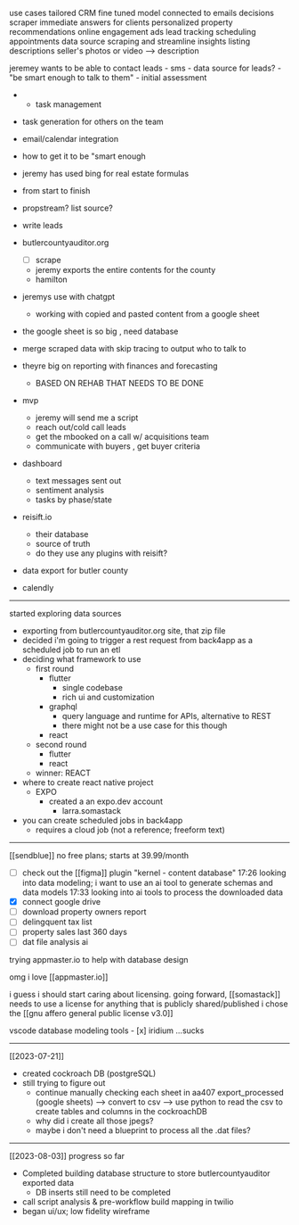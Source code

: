 use cases
	tailored CRM 
	fine tuned model connected to
		emails
		decisions
		scraper
	immediate answers for clients
	personalized property recommendations
	online engagement
		ads 
lead tracking
scheduling appointments
data source scraping and streamline insights
listing descriptions
	seller's photos or video --> description


jeremey wants to be able to contact leads 
	- sms 
	- data source for leads? 
	- "be smart enough to talk to them"
	- initial assessment 
- - task management 
- task generation for others on the team 
- email/calendar integration

- how to get it to be "smart enough
- jeremy has used bing for real estate formulas 
- from start to finish 
- propstream? list source? 
- write leads 
- butlercountyauditor.org
	- [ ] scrape 
	- jeremy exports the entire contents for the county 
	- hamilton 
- jeremys use with chatgpt
	- working with copied and pasted content from a google sheet 
- the google sheet is so big , need database 
- merge scraped data with skip tracing to output who to talk to 
- theyre big on reporting with finances and forecasting
	- BASED ON REHAB THAT NEEDS TO BE DONE 
- mvp 
	- jeremy will send me a script 
	- reach out/cold call leads 
	- get the mbooked on a call w/ acquisitions team
	- communicate with buyers , get buyer criteria 
- dashboard 
	- text messages sent out 
	- sentiment analysis 
	- tasks by phase/state 
- reisift.io
	- their database
	- source of truth 
	- do they use any plugins with reisift? 
- data export for butler county 
- calendly 


---
started exploring data sources 
- exporting from butlercountyauditor.org site, that zip file 
- decided i'm going to trigger a rest request from back4app as a scheduled job to run an etl
- deciding what framework to use 
	- first round
		- flutter 
			- single codebase
			- rich ui and customization
		- graphql
			- query language and runtime for APIs, alternative to REST 
			- there might not be a use case for this though
		- react
	- second round 
		- flutter
		- react
	- winner: REACT 
- where to create react native project
	- EXPO
		- created a an expo.dev account 
			- larra.somastack
- you can create scheduled jobs in back4app
	- requires a cloud job (not a reference; freeform text)

----
[[sendblue]] 
	no free plans; starts at 39.99/month

- [ ] check out the [[figma]] plugin "kernel - content database"
17:26 looking into data modeling; i want to use an ai tool to generate schemas and data models 
17:33 looking into ai tools to process the downloaded data 
- [x] connect google drive 
- [ ] download property owners report 
- [ ] delingquent tax list
- [ ] property sales last 360 days
- [ ] dat file analysis ai 

trying appmaster.io to help with database design

omg i love [[appmaster.io]]

i guess i should start caring about licensing. going forward, [[somastack]] needs to use a license for anything that is publicly shared/published 
	i chose the [[gnu affero general public license v3.0]]


vscode database modeling tools
	- [x] iridium ...sucks

----
[[2023-07-21]]
- created cockroach DB (postgreSQL) 
- still trying to figure out 
	- continue manually checking each sheet in aa407 export_processed (google sheets) --> convert to csv --> use python to read the csv to create tables and columns in the cockroachDB 
	- why did i create all those jpegs? 
	- maybe i don't need a blueprint to process all the .dat files? 

-----
[[2023-08-03]]
progress so far
- Completed building database structure to store butlercountyauditor exported data
	- DB inserts still need to be completed 
- call script analysis & pre-workflow build mapping in twilio 
- began ui/ux; low fidelity wireframe 